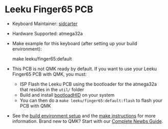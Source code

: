 # Leeku Finger65 PCB

* Keyboard Maintainer: [sidcarter](https://github.com/sidcarter)

* Hardware Supported: atmega32a 

* Make example for this keyboard (after setting up your build environment):

    make leeku/finger65:default

* This PCB is not QMK ready by default. If you want to use your Leeku Finger65 PCB with QMK, you must:

    * ISP Flash the Leeku PCB using the bootloader for the atmega32a that resides in the `util/` folder
    * Build and install [bootloadHID](https://www.obdev.at/products/vusb/bootloadhid.html) on your system
    * You can then do a `make leeku/finger65:default:flash` to flash your PCB with QMK

* See the [build environment setup](https://docs.qmk.fm/#/getting_started_build_tools) and the [make instructions](https://docs.qmk.fm/#/getting_started_make_guide) for more information. Brand new to QMK? Start with our [Complete Newbs Guide](https://docs.qmk.fm/#/newbs).
